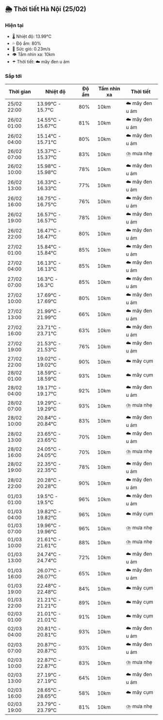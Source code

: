 ## 🌦️ Thời tiết Hà Nội (25/02)

### Hiện tại

- 🌡️ Nhiệt độ: 13.99℃
- 💦 Độ ẩm: 80%
- 💨 Sức gió: 0.23m/s
- 👁️ Tầm nhìn xa: 10km
- ☂️ Thời tiết: ☁️ mây đen u ám

### Sắp tới

| Thời gian | Nhiệt độ | Độ ẩm | Tầm nhìn xa | Thời tiết |
| --- | --- | --- | --- | --- |
| 25/02 22:00 | 13.99℃ - 15.7℃ | 80% | 10km | ☁️ mây đen u ám |
| 26/02 01:00 | 14.55℃ - 15.67℃ | 81% | 10km | ☁️ mây đen u ám |
| 26/02 04:00 | 15.14℃ - 15.71℃ | 80% | 10km | ☁️ mây đen u ám |
| 26/02 07:00 | 15.37℃ - 15.37℃ | 83% | 10km | ⛈️ mưa nhẹ |
| 26/02 10:00 | 15.98℃ - 15.98℃ | 78% | 10km | ☁️ mây đen u ám |
| 26/02 13:00 | 16.33℃ - 16.33℃ | 77% | 10km | ☁️ mây đen u ám |
| 26/02 16:00 | 16.75℃ - 16.75℃ | 76% | 10km | ☁️ mây đen u ám |
| 26/02 19:00 | 16.57℃ - 16.57℃ | 78% | 10km | ☁️ mây đen u ám |
| 26/02 22:00 | 16.47℃ - 16.47℃ | 80% | 10km | ☁️ mây đen u ám |
| 27/02 01:00 | 15.84℃ - 15.84℃ | 85% | 10km | ☁️ mây đen u ám |
| 27/02 04:00 | 16.13℃ - 16.13℃ | 85% | 10km | ☁️ mây đen u ám |
| 27/02 07:00 | 16.3℃ - 16.3℃ | 85% | 10km | ☁️ mây đen u ám |
| 27/02 10:00 | 17.69℃ - 17.69℃ | 80% | 10km | ☁️ mây đen u ám |
| 27/02 13:00 | 21.99℃ - 21.99℃ | 66% | 10km | ☁️ mây đen u ám |
| 27/02 16:00 | 23.71℃ - 23.71℃ | 63% | 10km | ☁️ mây đen u ám |
| 27/02 19:00 | 21.53℃ - 21.53℃ | 76% | 10km | ☁️ mây đen u ám |
| 27/02 22:00 | 19.02℃ - 19.02℃ | 90% | 10km | ☁️ mây cụm |
| 28/02 01:00 | 18.59℃ - 18.59℃ | 93% | 10km | ☁️ mây cụm |
| 28/02 04:00 | 19.17℃ - 19.17℃ | 92% | 10km | ☁️ mây đen u ám |
| 28/02 07:00 | 19.29℃ - 19.29℃ | 93% | 10km | ⛈️ mưa nhẹ |
| 28/02 10:00 | 20.84℃ - 20.84℃ | 83% | 10km | ☁️ mây đen u ám |
| 28/02 13:00 | 23.65℃ - 23.65℃ | 70% | 10km | ☁️ mây đen u ám |
| 28/02 16:00 | 24.05℃ - 24.05℃ | 70% | 10km | ⛈️ mưa nhẹ |
| 28/02 19:00 | 22.35℃ - 22.35℃ | 78% | 10km | ☁️ mây đen u ám |
| 28/02 22:00 | 20.28℃ - 20.28℃ | 90% | 10km | ☁️ mây đen u ám |
| 01/03 01:00 | 19.5℃ - 19.5℃ | 96% | 10km | ☁️ mây đen u ám |
| 01/03 04:00 | 19.82℃ - 19.82℃ | 96% | 10km | ☁️ mây cụm |
| 01/03 07:00 | 19.96℃ - 19.96℃ | 96% | 10km | ⛈️ mưa nhẹ |
| 01/03 10:00 | 21.61℃ - 21.61℃ | 88% | 10km | ⛈️ mưa nhẹ |
| 01/03 13:00 | 24.74℃ - 24.74℃ | 72% | 10km | ☁️ mây đen u ám |
| 01/03 16:00 | 26.07℃ - 26.07℃ | 65% | 10km | ☁️ mây đen u ám |
| 01/03 19:00 | 22.48℃ - 22.48℃ | 84% | 10km | ☁️ mây cụm |
| 01/03 22:00 | 21.21℃ - 21.21℃ | 89% | 10km | ☁️ mây cụm |
| 02/03 01:00 | 21.01℃ - 21.01℃ | 91% | 10km | ☁️ mây cụm |
| 02/03 04:00 | 20.81℃ - 20.81℃ | 93% | 10km | ☁️ mây đen u ám |
| 02/03 07:00 | 20.87℃ - 20.87℃ | 93% | 10km | ☁️ mây đen u ám |
| 02/03 10:00 | 22.87℃ - 22.87℃ | 83% | 10km | ⛈️ mưa nhẹ |
| 02/03 13:00 | 27.19℃ - 27.19℃ | 64% | 10km | ☁️ mây đen u ám |
| 02/03 16:00 | 28.65℃ - 28.65℃ | 58% | 10km | ☁️ mây cụm |
| 02/03 19:00 | 23.79℃ - 23.79℃ | 81% | 10km | ⛈️ mưa nhẹ |
